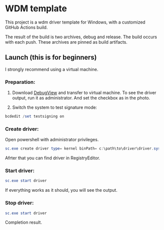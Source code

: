 # WDM template

This project is a wdm driver template for Windows, with a customized GitHub Actions build.

The result of the build is two archives, debug and release. The build occurs with each push. These archives are pinned as build artifacts.

## Launch (this is for beginners)

I strongly recommend using a virtual machine.

### Preparation:

1. Download [DebugView](https://learn.microsoft.com/ru-ru/sysinternals/downloads/debugview) and transfer to virtual machine. To see the driver output, run it as administrator. And set the checkbox as in the photo.

2. Switch the system to test signature mode:

```powershell
bcdedit /set testsigning on 
```

### Create driver:

Open powershell with administrator privileges.

```powershell
sc.exe create driver type= kernel binPath= c:\path\to\driver\driver.sys
```

Afrter that you can find driver in RegistryEditor.

### Start driver:

```powershell
sc.exe start driver
```

If everything works as it should, you will see the output.

### Stop driver:

```powershell
sc.exe start driver
```

Completion result.